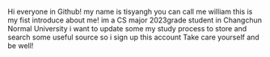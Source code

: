 Hi everyone in Github!
my name is tisyangh you can call me william
this is my fist introduce about me!
im a CS major 2023grade student in Changchun Normal University
i want to update some my study process to store and search some useful source so i sign up this account
Take care yourself and be well!

